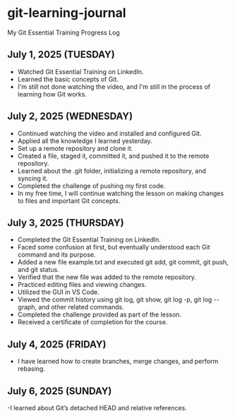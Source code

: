 # git-learning-journal
My Git Essential Training Progress Log

## July 1, 2025 (TUESDAY)
- Watched Git Essential Training on LinkedIn.
- Learned the basic concepts of Git.
- I'm still not done watching the video, and I'm still in the process of learning how Git works.

## July 2, 2025 (WEDNESDAY)
- Continued watching the video and installed and configured Git.
- Applied all the knowledge I learned yesterday.
- Set up a remote repository and clone it.
- Created a file, staged it, committed it, and pushed it to the remote repository.
- Learned about the .git folder, initializing a remote repository, and syncing it.
- Completed the challenge of pushing my first code.
- In my free time, I will continue watching the lesson on making changes to files and important Git concepts.


## July 3, 2025 (THURSDAY)
- Completed the Git Essential Training on LinkedIn.
- Faced some confusion at first, but eventually understood each Git command and its purpose.
- Added a new file example.txt and executed git add, git commit, git push, and git status.
- Verified that the new file was added to the remote repository.
- Practiced editing files and viewing changes.
- Utilized the GUI in VS Code.
- Viewed the commit history using git log, git show, git log -p, git log --graph, and other related commands.
- Completed the challenge provided as part of the lesson.
- Received a certificate of completion for the course.

## July 4, 2025 (FRIDAY)
- I have learned how to create branches, merge changes, and perform rebasing.

## July 6, 2025 (SUNDAY)
-I learned about Git’s detached HEAD and relative references. 

